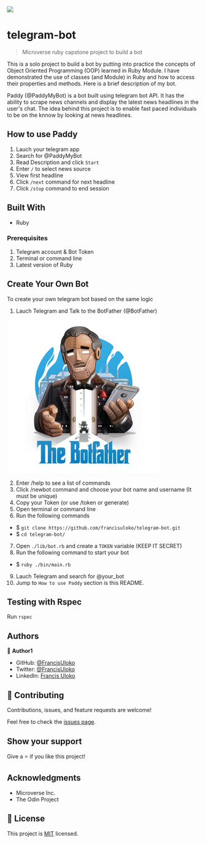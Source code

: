 ![](https://img.shields.io/badge/Microverse-blueviolet)

# telegram-bot

> Microverse ruby capstone project to build a bot

This is a solo project to build a bot by putting into practice
the concepts of Object Oriented Programming (OOP) learned in Ruby Module. I have demonstrated the use of classes (and Module) in Ruby and how to access their properties and methods. Here is a brief description of my bot.

Paddy (@PaddyMyBot) is a bot built using telegram bot API. It has the ability to scrape news
channels and display the latest news headlines in the user's chat. The idea behind this project is to enable fast paced individuals to be on the knnow by looking at news headlines.

## How to use Paddy

1. Lauch your telegram app
2. Search for @PaddyMyBot
3. Read Description and click `Start`
4. Enter `/` to select news source
5. View first headline
6. Click `/next` command for next headline
7. Click `/stop` command to end session

## Built With

- Ruby

### Prerequisites

1. Telegram account & Bot Token
2. Terminal or command line
3. Latest version of Ruby

## Create Your Own Bot

To create your own telegram bot based on the same logic

1. Lauch Telegram and Talk to the BotFather (@BotFather)

<img src="./botfather.png" alt="BotFather" widht="400" height="400">

2. Enter /help to see a list of commands
3. Click /newbot command and choose your bot name and username (It must be unique)
4. Copy your Token (or use /token or generate)
5. Open terminal or command line
6. Run the following commands
 - $ `git clone https://github.com/francisuloko/telegram-bot.git`
 - $ `cd telegram-bot/`
7. Open `./lib/bot.rb` and create a `TOKEN` variable (KEEP IT SECRET)
8. Run the following command to start your bot
 - $ `ruby ./bin/main.rb`
9. Lauch Telegram and search for @your_bot
10. Jump to `How to use Paddy` section is this README.

## Testing with Rspec

Run `rspec`

## Authors

👤 **Author1**

- GitHub: [@FrancisUloko](https://github.com/francisuloko)
- Twitter: [@FrancisUloko](https://twitter.com/FrancisUloko)
- LinkedIn: [Francis Uloko](https://linkedin.com/in/francisuloko)

## 🤝 Contributing

Contributions, issues, and feature requests are welcome!

Feel free to check the [issues page](https://github.com/francisuloko/telegram-bot/issues).

## Show your support

Give a ⭐️ if you like this project!

## Acknowledgments

- Microverse Inc.
- The Odin Project

## 📝 License

This project is [MIT](./LICENSE.txt) licensed.
